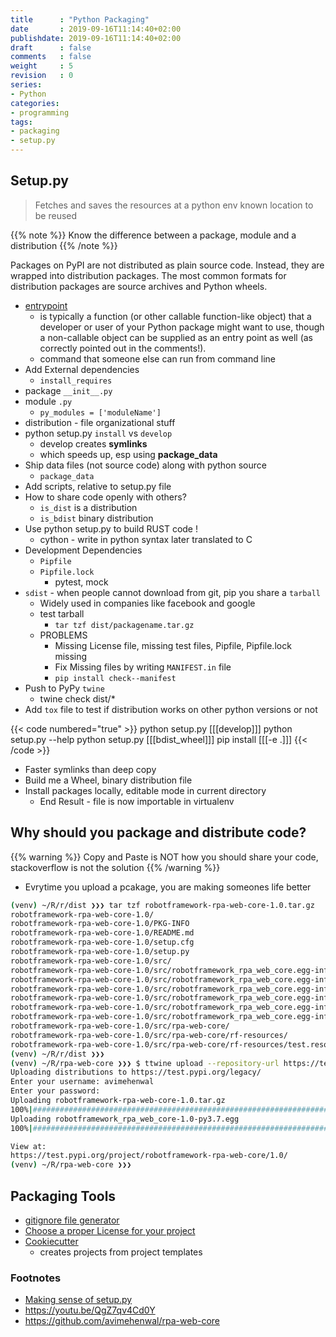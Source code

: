 ```yaml
---
title      : "Python Packaging"
date       : 2019-09-16T11:14:40+02:00
publishdate: 2019-09-16T11:14:40+02:00
draft      : false
comments   : false
weight     : 5
revision   : 0
series:
- Python
categories:
- programming
tags:
- packaging
- setup.py
---
```


<!-- more -->

## Setup.py

> Fetches and saves the resources at a python env known location to be reused

{{% note %}}
Know the difference between a package, module and a distribution
{{% /note %}}

Packages on PyPI are not distributed as plain source code. Instead, they are wrapped into distribution packages. The most common formats for distribution packages are source archives and Python wheels.

* [entrypoint](https://stackoverflow.com/questions/774824/explain-python-entry-points)
  *  is typically a function (or other callable function-like object) that a developer or user of your Python package might want to use, though a non-callable object can be supplied as an entry point as well (as correctly pointed out in the comments!).
  *  command that someone else can run from command line
* Add External dependencies
  * `install_requires`
* package `__init__.py`
* module `.py`
  * `py_modules = ['moduleName']`
* distribution - file organizational stuff
* python setup.py `install` vs `develop`
  * develop creates **symlinks**
  * which speeds up, esp using **package_data**
* Ship data files (not source code) along with python source
  * `package_data`
* Add scripts, relative to setup.py file
* How to share code openly with others?
  * `is_dist` is a distribution
  * `is_bdist` binary distribution
* Use python setup.py to build RUST code !
  * cython - write in python syntax later translated to C
* Development Dependencies
  * `Pipfile`
  * `Pipfile.lock`
    * pytest, mock
* `sdist` - when people cannot download from git, pip you share a `tarball`
  * Widely used in companies like facebook and google
  * test tarball
    * `tar tzf dist/packagename.tar.gz`
  * PROBLEMS
    * Missing License file, missing test files, Pipfile, Pipfile.lock missing
    * Fix Missing files by writing `MANIFEST.in` file
    * `pip install check--manifest`
* Push to PyPy `twine`
  * twine check dist/*
* Add `tox` file to test if distribution works on other python versions or not


{{< code numbered="true" >}}
python setup.py [[[develop]]]
python setup.py --help
python setup.py [[[bdist_wheel]]]
pip install [[[-e .]]]
{{< /code >}}

* Faster symlinks than deep copy
* Build me a Wheel, binary distribution file
* Install packages locally, editable mode in current directory
  * End Result - file is now importable in virtualenv

## Why should you package and distribute code?

{{% warning %}}
Copy and Paste is NOT how you should share your code, stackoverflow is not the solution
{{% /warning %}}

* Evrytime you upload a pcakage, you are making someones life better

```sh
(venv) ~/R/r/dist ❯❯❯ tar tzf robotframework-rpa-web-core-1.0.tar.gz
robotframework-rpa-web-core-1.0/
robotframework-rpa-web-core-1.0/PKG-INFO
robotframework-rpa-web-core-1.0/README.md
robotframework-rpa-web-core-1.0/setup.cfg
robotframework-rpa-web-core-1.0/setup.py
robotframework-rpa-web-core-1.0/src/
robotframework-rpa-web-core-1.0/src/robotframework_rpa_web_core.egg-info/
robotframework-rpa-web-core-1.0/src/robotframework_rpa_web_core.egg-info/PKG-INFO
robotframework-rpa-web-core-1.0/src/robotframework_rpa_web_core.egg-info/SOURCES.txt
robotframework-rpa-web-core-1.0/src/robotframework_rpa_web_core.egg-info/dependency_links.txt
robotframework-rpa-web-core-1.0/src/robotframework_rpa_web_core.egg-info/requires.txt
robotframework-rpa-web-core-1.0/src/robotframework_rpa_web_core.egg-info/top_level.txt
robotframework-rpa-web-core-1.0/src/rpa-web-core/
robotframework-rpa-web-core-1.0/src/rpa-web-core/rf-resources/
robotframework-rpa-web-core-1.0/src/rpa-web-core/rf-resources/test.resource
(venv) ~/R/r/dist ❯❯❯
(venv) ~/R/rpa-web-core ❯❯❯ $ ttwine upload --repository-url https://test.pypi.org/legacy/ dist/*
Uploading distributions to https://test.pypi.org/legacy/
Enter your username: avimehenwal
Enter your password:
Uploading robotframework-rpa-web-core-1.0.tar.gz
100%|############################################################################################| 7.36k/7.36k [00:01<00:00, 4.49kB/s]
Uploading robotframework_rpa_web_core-1.0-py3.7.egg
100%|############################################################################################| 7.31k/7.31k [00:01<00:00, 7.37kB/s]

View at:
https://test.pypi.org/project/robotframework-rpa-web-core/1.0/
(venv) ~/R/rpa-web-core ❯❯❯
```

## Packaging Tools

* [gitignore file generator](https://www.gitignore.io/)
* [Choose a proper License for your project](https://choosealicense.com/)
* [Cookiecutter](https://github.com/cookiecutter/cookiecutter)
  * creates projects from project templates



### Footnotes

* [Making sense of setup.py](https://youtu.be/S-Le3PWHqZA)
* https://youtu.be/QgZ7qv4Cd0Y
* https://github.com/avimehenwal/rpa-web-core


[awesome]: https://github.com/angrykoala/awesome-browser-automation

